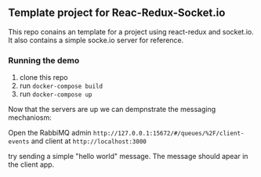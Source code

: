 ## Template project for Reac-Redux-Socket.io

This repo conains an template for a project using react-redux and socket.io.
It also contains a simple socke.io server for reference.

### Running the demo

1. clone this repo
2. run `docker-compose build`
3. run `docker-compose up`

Now that the servers are up we can dempnstrate the messaging mechaniosm:

Open the RabbiMQ admin `http://127.0.0.1:15672/#/queues/%2F/client-events` and client at `http://localhost:3000`

try sending a simple "hello world" message. The message should apear in the client app.
